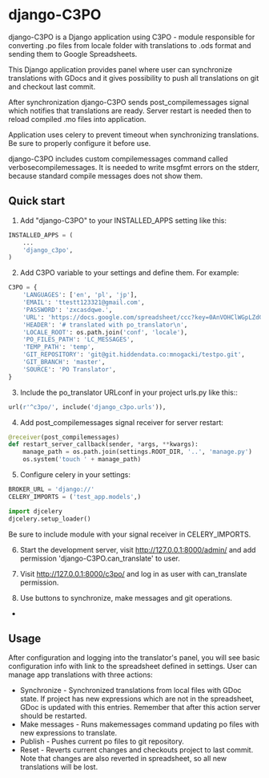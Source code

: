 django-C3PO
=============
django-C3PO is a Django application using C3PO - module responsible for converting .po files from locale folder
with translations to .ods format and sending them to Google Spreadsheets.

This Django application provides panel where user can synchronize translations with GDocs and it gives
possibility to push all translations on git and checkout last commit.

After synchronization django-C3PO sends post_compilemessages signal which notifies that translations are ready.
Server restart is needed then to reload compiled .mo files into application.

Application uses celery to prevent timeout when synchronizing translations.
Be sure to properly configure it before use.

django-C3PO includes custom compilemessages command called verbosecompilemessages.
It is needed to write msgfmt errors on the stderr, because standard compile messages
does not show them.

Quick start
-----------

1. Add "django-C3PO" to your INSTALLED_APPS setting like this:

```python
INSTALLED_APPS = (
    ...
    'django_c3po',
)
```

2. Add C3PO variable to your settings and define them. For example:

```python
C3PO = {
    'LANGUAGES': ['en', 'pl', 'jp'],
    'EMAIL': 'ttestt123321@gmail.com',
    'PASSWORD': 'zxcasdqwe.',
    'URL': 'https://docs.google.com/spreadsheet/ccc?key=0AnVOHClWGpLZdGRuQVlrWG5Ia3QtOHJEWWpmZVYyYnc#gid=0',
    'HEADER': '# translated with po_translator\n',
    'LOCALE_ROOT': os.path.join('conf', 'locale'),
    'PO_FILES_PATH': 'LC_MESSAGES',
    'TEMP_PATH': 'temp',
    'GIT_REPOSITORY': 'git@git.hiddendata.co:mnogacki/testpo.git',
    'GIT_BRANCH': 'master',
    'SOURCE': 'PO Translator',
}
```

3. Include the po_translator URLconf in your project urls.py like this::

```python
url(r'^c3po/', include('django_c3po.urls')),
```

4. Add post_compilemessages signal receiver for server restart:
```python
@receiver(post_compilemessages)
def restart_server_callback(sender, *args, **kwargs):
    manage_path = os.path.join(settings.ROOT_DIR, '..', 'manage.py')
    os.system('touch ' + manage_path)
```

5. Configure celery in your settings:
```python
BROKER_URL = 'django://'
CELERY_IMPORTS = ('test_app.models',)

import djcelery
djcelery.setup_loader()
```
Be sure to include module with your signal receiver in CELERY_IMPORTS.

6. Start the development server, visit http://127.0.0.1:8000/admin/
   and add permission 'django-C3PO.can_translate' to user.

7. Visit http://127.0.0.1:8000/c3po/ and log in as user with can_translate permission.

8. Use buttons to synchronize, make messages and git operations.
-
Usage
-----
After configuration and logging into the translator's panel, you will see basic configuration info with
link to the spreadsheet defined in settings. User can manage app translations with three actions:

 - Synchronize - Synchronized translations from local files with GDoc state. If project has new expressions
   which are not in the spreadsheet, GDoc is updated with this entries. Remember that after this action server
   should be restarted.
 - Make messages - Runs makemessages command updating po files with new expressions to translate.
 - Publish - Pushes current po files to git repository.
 - Reset - Reverts current changes and checkouts project to last commit. Note that changes are also reverted
   in spreadsheet, so all new translations will be lost.

